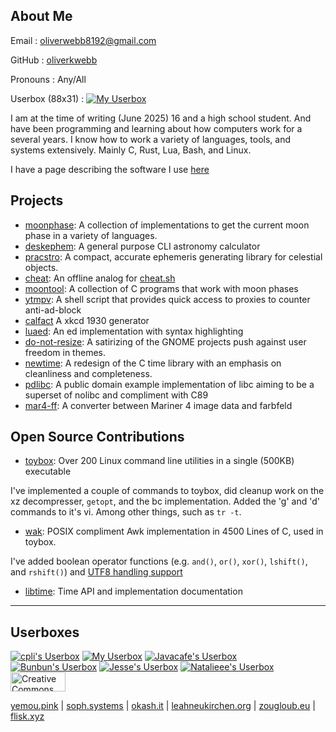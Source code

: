 ## About Me

Email
: oliverwebb8192@gmail.com

GitHub
: [oliverkwebb](https://www.github.com/oliverkwebb)

Pronouns
: Any/All

Userbox (88x31)
: [![My Userbox](/8831.png)](https://oliverkwebb.github.io/)

I am at the time of writing (June 2025) 16 and a high school student.
And have been programming and learning about how computers work for a
several years. I know how to work a variety of languages, tools, and systems
extensively. Mainly C, Rust, Lua, Bash, and Linux.

I have a page describing the software I use [here](/rocks)

## Projects

- [moonphase](https://github.com/oliverkwebb/moonphase): A collection of implementations to get the current moon phase in a variety of languages.
- [deskephem](https://github.com/oliverkwebb/deskephem): A general purpose CLI astronomy calculator
- [pracstro](https://crates.io/crates/pracstro): A compact, accurate ephemeris generating library for celestial objects.
- [cheat](https://github.com/oliverkwebb/cheat): An offline analog for [cheat.sh](https://cheat.sh)
- [moontool](https://github.com/oliverkwebb/moontool): A collection of C programs that work with moon phases
- [ytmpv](https://github.com/oliverkwebb/ytmpv): A shell script that provides quick access to proxies to counter anti-ad-block
- [calfact](https://github.com/oliverkwebb/calfact) A xkcd 1930 generator
- [luaed](https://github.com/oliverkwebb/luaed): An ed implementation with syntax highlighting
- [do-not-resize](https://webb.is-a.dev/do-not-resize/): A satirizing of the GNOME projects push against user freedom in themes.
- [newtime](https://github.com/oliverkwebb/newtime): A redesign of the C time library with an emphasis on cleanliness and completeness.
- [pdlibc](https://github.com/oliverkwebb/pdlibc): A public domain example implementation of libc aiming to be a superset of nolibc and compliment with C89
- [mar4-ff](https://github.com/oliverkwebb/mar4-ff): A converter between Mariner 4 image data and farbfeld

## Open Source Contributions

- [toybox](https://www.landley.net/toybox): Over 200 Linux command line utilities in a single (500KB) executable

I've implemented a couple of commands to toybox, did cleanup work on the xz
decompresser, `getopt`, and the bc implementation. Added the 'g' and 'd'
commands to it's vi. Among other things, such as `tr -t`.

- [wak](https://www.github.com/raygard/wak): POSIX compliment Awk implementation in 4500 Lines of C, used in toybox.

I've added boolean operator functions (e.g. `and()`, `or()`, `xor()`, `lshift()`, and `rshift()`) and [UTF8 handling support](/articles/utfawk)

- [libtime](https://gitlab.com/libtime/documentation/-/wikis/home): Time API and implementation documentation

---

## Userboxes

<div class="userboxes">

[![cpli's Userbox](/88x31/cpli.gif)](https://cpli.dev/)
[![My Userbox](/8831.png)](https://oliverkwebb.github.io/)
[![Javacafe's Userbox](https://javacafe.sdf.org/8831.png)](https://javacafe.sdf.org/)
[![Bunbun's Userbox](https://bunbun.dev/assets/88x31s/bunbun.dev.gif)](https://bunbun.dev/)
[![Jesse's Userbox](https://cpluspatch.com/images/icons/88x31.png)](https://cpluspatch.com/)
[![Natalieee's Userbox](https://natalieee.net/assets/88x31/natalieee.net.png)](https://natalieee.net/)
<a href="https://creativecommons.org/licenses/by/4.0/">
<img width="88" height="31" src="https://mirrors.creativecommons.org/presskit/buttons/88x31/png/by.png" alt="Creative Commons BY">
</a>

</div>

<div class="userboxes">

[yemou.pink](https://yemou.pink/) |
[soph.systems](https://soph.systems/) |
[okash.it](https://okash.it/) |
[leahneukirchen.org](https://leahneukirchen.org/) |
[zougloub.eu](https://zougloub.eu/) |
[flisk.xyz](https://flisk.xyz/)

<div>
